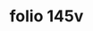 ---
layout: edition
title: folio 145v
manuscript: Turin, Biblioteca Nazionale, MS N.III.19
sigla: T
iip: t145v.tif
milestone: 290
---